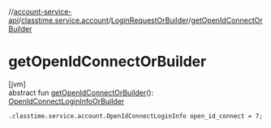 //[account-service-api](../../../index.md)/[classtime.service.account](../index.md)/[LoginRequestOrBuilder](index.md)/[getOpenIdConnectOrBuilder](get-open-id-connect-or-builder.md)

# getOpenIdConnectOrBuilder

[jvm]\
abstract fun [getOpenIdConnectOrBuilder](get-open-id-connect-or-builder.md)(): [OpenIdConnectLoginInfoOrBuilder](../-open-id-connect-login-info-or-builder/index.md)

`.classtime.service.account.OpenIdConnectLoginInfo open_id_connect = 7;`
